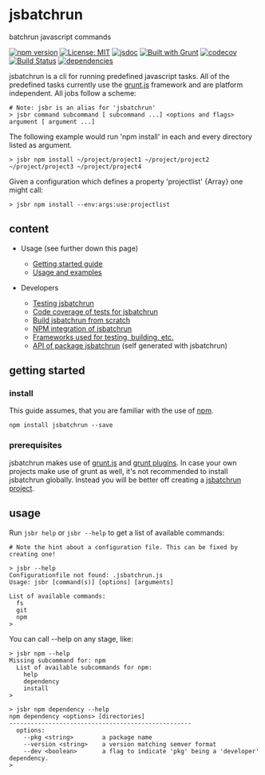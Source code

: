 # jsbatchrun #

batchrun javascript commands

[![npm version](https://img.shields.io/npm/v/jsbatchrun?color=blue)](https://www.npmjs.com/package/jsbatchrun)
[![License: MIT](https://img.shields.io/badge/License-MIT-blue.svg)](https://opensource.org/licenses/MIT)
[![jsdoc](https://img.shields.io/static/v1?label=jsdoc&message=%20api%20&color=blue)](https://jsdoc.app/)
[![Built with Grunt](https://cdn.gruntjs.com/builtwith.svg)](https://gruntjs.com/)
[![codecov](https://codecov.io/gh/db-developer/jsbatchrun/branch/master/graph/badge.svg)](https://codecov.io/gh/db-developer/jsbatchrun)
[![Build Status](https://travis-ci.com/db-developer/jsbatchrun.svg?branch=master)](https://travis-ci.com/db-developer/jsbatchrun)
[![dependencies](https://david-dm.org/db-developer/jsbatchrun.svg)](https://david-dm.org/)

jsbatchrun is a cli for running predefined javascript tasks. All of the predefined tasks currently use
the [grunt.js](https://gruntjs.com/) framework and are platform independent. All jobs follow a scheme:

```shell
# Note: jsbr is an alias for 'jsbatchrun'
> jsbr command subcommand [ subcommand ...] <options and flags> argument [ argument ...]
```

The following example would run 'npm install' in each and every directory listed as argument.

```shell
> jsbr npm install ~/project/project1 ~/project/project2 ~/project/project3 ~/project/project4
```

Given a configuration which defines a property 'projectlist' {Array<projectpaths>} one might
call:

```shell
> jsbr npm install --env:args:use:projectlist
```

## content ##

* Usage (see further down this page)
  * [Getting started guide](#getting-started)
  * [Usage and examples](#usage)

* Developers
  * [Testing jsbatchrun](docs/grunt.md#testing)
  * [Code coverage of tests for jsbatchrun](docs/grunt.md#code-coverage)
  * [Build jsbatchrun from scratch](docs/grunt.md#building)
  * [NPM integration of jsbatchrun](docs/grunt.md#npm_integration)
  * [Frameworks used for testing, building, etc.](docs/frameworks.md)
  * [API of package jsbatchrun](docs/api.index.md) (self generated with jsbatchrun)

## getting started ##

### install ###

This guide assumes, that you are familiar with the use of [npm](https://npmjs.com "Homepage of npm").  

<code>npm install jsbatchrun --save</code>

### prerequisites ###

jsbatchrun makes use of [grunt.js](https://gruntjs.com/) and [grunt plugins](https://gruntjs.com/plugins).
In case your own projects make use of grunt as well, it's not recommended to install jsbatchrun globally.
Instead you will be better off creating a [jsbatchrun project](docs/jsbr.project.md).

## usage ##

Run <code>jsbr help</code> or <code>jsbr --help</code> to get a list of available commands:

```shell
# Note the hint about a configuration file. This can be fixed by creating one!

> jsbr --help
Configurationfile not found: .jsbatchrun.js
Usage: jsbr [command(s)] [options] [arguments]

List of available commands:
  fs
  git
  npm
>  
```

You can call --help on any stage, like:

```shell
> jsbr npm --help
Missing subcommand for: npm
  List of available subcommands for npm:
    help
    dependency
    install
>  
```
```shell
> jsbr npm dependency --help
npm dependency <options> [directories]
---------------------------------------------------
  options:
    --pkg <string>        a package name
    --version <string>    a version matching semver format
    --dev <boolean>       a flag to indicate 'pkg' being a 'developer' dependency.
>  
```
